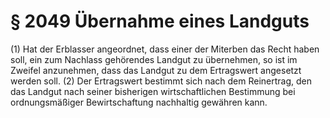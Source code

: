 # § 2049 Übernahme eines Landguts
(1) Hat der Erblasser angeordnet, dass einer der Miterben das Recht haben soll, ein zum Nachlass gehörendes Landgut zu übernehmen, so ist im Zweifel anzunehmen, dass das Landgut zu dem Ertragswert angesetzt werden soll.
(2) Der Ertragswert bestimmt sich nach dem Reinertrag, den das Landgut nach seiner bisherigen wirtschaftlichen Bestimmung bei ordnungsmäßiger Bewirtschaftung nachhaltig gewähren kann.